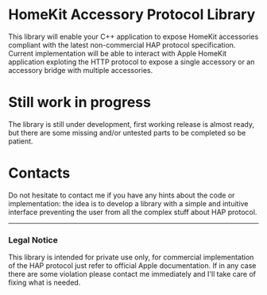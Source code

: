 # HomeKit Accessory Protocol Library
This library will enable your C++ application to expose HomeKit accessories compliant with the latest non-commercial HAP protocol specification. Current implementation will be able to interact with Apple HomeKit application exploting the HTTP protocol to expose a single accessory or an accessory bridge with multiple accessories.

# Still work in progress
The library is still under development, first working release is almost ready, but there are some missing and/or untested parts to be completed so be patient.

# Contacts
Do not hesitate to contact me if you have any hints about the code or implementation: the idea is to develop a library with a simple and intuitive interface preventing the user from all the complex stuff about HAP protocol.

-------------------------------------------

### Legal Notice
This library is intended for private use only, for commercial implementation of the HAP protocol just refer to official Apple documentation. If in any case there are some violation please contact me immediately and I'll take care of fixing what is needed.